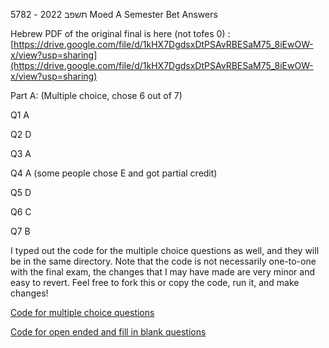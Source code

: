 5782 - תשפב 2022 Moed A Semester Bet Answers

Hebrew PDF of the original final is here (not tofes 0) : 
[https://drive.google.com/file/d/1kHX7DgdsxDtPSAvRBESaM75_8iEwOW-x/view?usp=sharing](https://drive.google.com/file/d/1kHX7DgdsxDtPSAvRBESaM75_8iEwOW-x/view?usp=sharing)

Part A: (Multiple choice, chose 6 out of 7)

Q1 A

Q2 D

Q3 A

Q4 A (some people chose E and got partial credit)

Q5 D

Q6 C

Q7 B

I typed out the code for the multiple choice questions as well, and they will be in the same directory. 
Note that the code is not necessarily one-to-one with the final exam, the changes that I may have made are very minor and easy to revert. Feel free to fork this or copy the code, run it, and make changes! 


[Code for multiple choice questions](https://github.com/avipars/CS-Resources/tree/main/cpp_workshop/Exam_2022)

[Code for open ended and fill in blank questions](https://github.com/avipars/CS-Resources/tree/main/cpp_workshop/Exam_2022/open)
